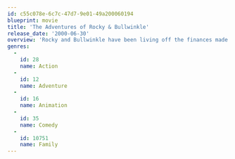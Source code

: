 ```yaml
---
id: c55c078e-6c7c-47d7-9e01-49a200060194
blueprint: movie
title: 'The Adventures of Rocky & Bullwinkle'
release_date: '2000-06-30'
overview: 'Rocky and Bullwinkle have been living off the finances made from the reruns of their cartoon show. Boris and Natasha somehow manage to crossover into reality and team up with Fearless Leader, an evil criminal turned media mogul with some evil plans up his sleeve. Rocky and Bullwinkle must stop the three of them before they wreak havoc.'
genres:
  -
    id: 28
    name: Action
  -
    id: 12
    name: Adventure
  -
    id: 16
    name: Animation
  -
    id: 35
    name: Comedy
  -
    id: 10751
    name: Family
---
```


